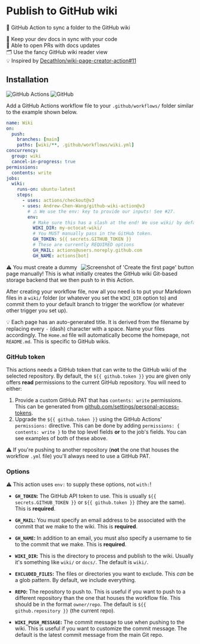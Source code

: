 <!--
Copyright 2023 Andrew Chen Wang
SPDX-License-Identifier: Apache-2.0
-->

# Publish to GitHub wiki

📖 GitHub Action to sync a folder to the GitHub wiki

📂 Keep your dev docs in sync with your code \
🔁 Able to open PRs with docs updates \
🗂️ Use the fancy GitHub wiki reader view \
💡 Inspired by [Decathlon/wiki-page-creator-action#11]

## Installation

![GitHub Actions](https://img.shields.io/static/v1?style=for-the-badge&message=GitHub+Actions&color=2088FF&logo=GitHub+Actions&logoColor=FFFFFF&label=)
![GitHub](https://img.shields.io/static/v1?style=for-the-badge&message=GitHub&color=181717&logo=GitHub&logoColor=FFFFFF&label=)

Add a GitHub Actions workflow file to your `.github/workflows/` folder similar
to the example shown below.

```yml
name: Wiki
on:
  push:
    branches: [main]
    paths: [wiki/**, .github/workflows/wiki.yml]
concurrency:
  group: wiki
  cancel-in-progress: true
permissions:
  contents: write
jobs:
  wiki:
    runs-on: ubuntu-latest
    steps:
      - uses: actions/checkout@v3
      - uses: Andrew-Chen-Wang/github-wiki-action@v3
        # ⚠️ We use the env: key to provide our inputs! See #27.
        env:
          # Make sure this has a slash at the end! We use wiki/ by default.
          WIKI_DIR: my-octocat-wiki/
          # You MUST manually pass in the GitHub token.
          GH_TOKEN: ${{ secrets.GITHUB_TOKEN }}
          # These are currently REQUIRED options
          GH_MAIL: actions@users.noreply.github.com
          GH_NAME: actions[bot]
```

<img align="right" alt="Screenshot of 'Create the first page' button" src="https://i.imgur.com/ABKIS4h.png" />

⚠️ You must create a dummy page manually! This is what initially creates the
GitHub wiki Git-based storage backend that we then push to in this Action.

After creating your workflow file, now all you need is to put your Markdown
files in a `wiki/` folder (or whatever you set the `WIKI_DIR` option to) and
commit them to your default branch to trigger the workflow (or whatever other
trigger you set up).

💡 Each page has an auto-generated title. It is derived from the filename by
replacing every `-` (dash) character with a space. Name your files accordingly.
The `Home.md` file will automatically become the homepage, not `README.md`. This
is specific to GitHub wikis.

### GitHub token

This actions needs a GitHub token that can write to the GitHub wiki of the
selected repository. By default, the `${{ github.token }}` you are given only
offers **read** permissions to the current GitHub repository. You will need to
either:

1. Provide a custom GitHub PAT that has `contents: write` permissions. This can
   be generated from [github.com/settings/personal-access-tokens].
2. Upgrade the `${{ github.token }}` using the GitHub Actions' `permissions:`
   directive. This can be done by adding `permissions: { contents: write }` to
   the top level fields **or** to the job's fields. You can see examples of both
   of these above.

⚠️ If you're pushing to another repository (**not** the one that houses the
workflow `.yml` file) you'll always need to use a GitHub PAT.

### Options

⚠️ This action uses `env:` to supply these options, not `with:`!

- **`GH_TOKEN`:** The GitHub API token to use. This is usually
  `${{ secrets.GITHUB_TOKEN }}` or `${{ github.token }}` (they are the same).
  This is **required**.

- **`GH_MAIL`:** You must specify an email address to be associated with the
  commit that we make to the wiki. This is **required**.

- **`GH_NAME`:** In addition to an email, you must also specify a username to
  tie to the commit that we make. This is **required**.

- **`WIKI_DIR`:** This is the directory to process and publish to the wiki.
  Usually it's something like `wiki/` or `docs/`. The default is `wiki/`.

- **`EXCLUDED_FILES`:** The files or directories you want to exclude. This _can_
  be a glob pattern. By default, we include everything.

- **`REPO`:** The repository to push to. This is useful if you want to push to a
  different repository than the one that houses the workflow file. This should
  be in the format `owner/repo`. The default is `${{ github.repository }}` (the
  current repo).

- **`WIKI_PUSH_MESSAGE`:** The commit message to use when pushing to the wiki.
  This is useful if you want to customize the commit message. The default is the
  latest commit message from the main Git repo.

<!-- prettier-ignore-start -->
[github.com/settings/personal-access-tokens]: https://github.com/settings/personal-access-tokens
[Decathlon/wiki-page-creator-action#11]: https://github.com/Decathlon/wiki-page-creator-action/issues/11
<!-- prettier-ignore-end -->
